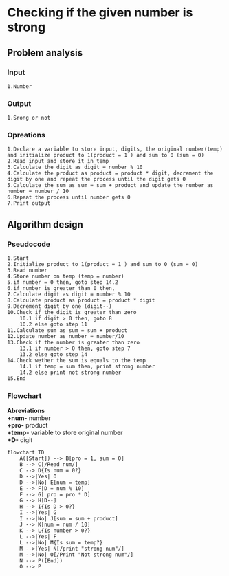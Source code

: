 # Checking if the given number is strong
## Problem analysis
### Input
    1.Number
### Output
    1.Srong or not 
### Opreations
    1.Declare a variable to store input, digits, the original number(temp) and initialize product to 1(product = 1 ) and sum to 0 (sum = 0)
    2.Read input and store it in temp
    3.Calculate the digit as digit = number % 10
    4.Calculate the product as product = product * digit, decrement the digit by one and repeat the process until the digit gets 0 
    5.Calculate the sum as sum = sum + product and update the number as number = number / 10
    6.Repeat the process until number gets 0 
    7.Print output
## Algorithm design
### Pseudocode
    1.Start
    2.Initialize product to 1(product = 1 ) and sum to 0 (sum = 0)
    3.Read number 
    4.Store number on temp (temp = number)
    5.if number = 0 then, goto step 14.2
    6.if number is greater than 0 then,
    7.Calculate digit as digit = number % 10
    8.Calculate product as product = product * digit
    9.Decrement digit by one (digit--)
    10.Check if the digit is greater than zero 
        10.1 if digit > 0 then, goto 8
        10.2 else goto step 11
    11.Calculate sum as sum = sum + product
    12.Update number as number = number/10
    13.Check if the number is greater than zero
        13.1 if number > 0 then, goto step 7 
        13.2 else goto step 14
    14.Check wether the sum is equals to the temp
        14.1 if temp = sum then, print strong number
        14.2 else print not strong number
    15.End

### Flowchart
**Abreviations** \
**+num-** number \
**+pro-** product \
**+temp-** variable to store original number \
**+D-** digit

```mermaid
flowchart TD
    A([Start]) --> B[pro = 1, sum = 0]
    B --> C[/Read num/]
    C --> D{Is num = 0?}
    D -->|Yes| O
    D -->|No| E[num = temp]
    E --> F[D = num % 10]
    F --> G[ pro = pro * D]
    G --> H[D--]
    H --> I{Is D > 0?}
    I -->|Yes| G
    I -->|No| J[sum = sum + product]
    J --> K[num = num / 10]
    K --> L{Is number > 0?}
    L -->|Yes| F
    L -->|No| M{Is sum = temp?}
    M -->|Yes| N[/print "strong num"/]
    M -->|No| O[/Print "Not strong num"/]
    N --> P([End])
    O --> P
